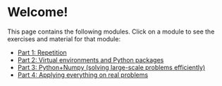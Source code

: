 # Welcome!

This page contains the following modules. Click on a module to see the exercises and material for that module:

* [Part 1: Repetition](repetition/)
* [Part 2: Virtual environments and Python packages](virtual_environments/)
* [Part 3: Python+Numpy (solving large-scale problems efficiently)](numpy/)
* [Part 4: Applying everything on real problems](applying/)



